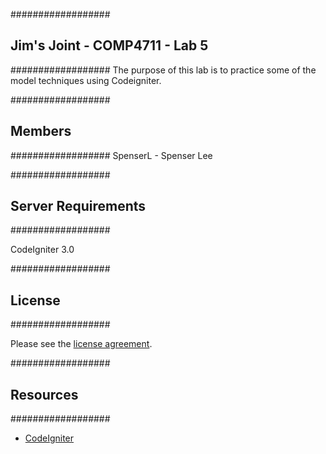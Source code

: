 ##################
## Jim's Joint - COMP4711 - Lab 5
##################
The purpose of this lab is to practice some of the model techniques using Codeigniter.

##################
## Members
##################
SpenserL - Spenser Lee

##################
## Server Requirements
##################

CodeIgniter 3.0

##################
## License
##################

Please see the [license agreement](https://github.com/bcit-ci/CodeIgniter/blob/develop/user_guide_src/source/license.rst).

##################
## Resources
##################

- [CodeIgniter](http://codeigniter.com)
